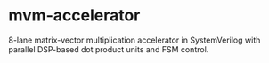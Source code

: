 # mvm-accelerator
8-lane matrix-vector multiplication accelerator in SystemVerilog with parallel DSP-based dot product units and FSM control.
